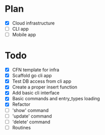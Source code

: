 # Plan

- [x] Cloud infrastructure
- [ ] CLI app
- [ ] Mobile app

# Todo

- [x] CFN template for infra
- [x] Scaffold go cli app
- [x] Test DB access from cli app
- [x] Create a proper insert function
- [x] Add basic cli interface
- [x] Basic commands and entry_types loading
- [x] Refactor
- [ ] 'show' command
- [ ] 'update' command
- [ ] 'delete' command
- [ ] Routines
